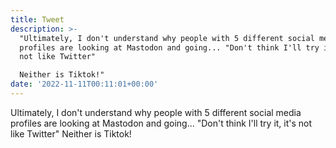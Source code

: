 ```yaml
---
title: Tweet
description: >-
  "Ultimately, I don't understand why people with 5 different social media
  profiles are looking at Mastodon and going... "Don't think I'll try it, it's
  not like Twitter"

  Neither is Tiktok!"
date: '2022-11-11T00:11:01+00:00'
---
```

Ultimately, I don't understand why people with 5 different social media profiles are looking at Mastodon and going... "Don't think I'll try it, it's not like Twitter"
Neither is Tiktok!
